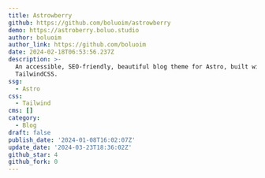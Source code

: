 ```yaml
---
title: Astrowberry
github: https://github.com/boluoim/astrowberry
demo: https://astroberry.boluo.studio
author: boluoim
author_link: https://github.com/boluoim
date: 2024-02-18T06:53:56.237Z
description: >-
  An accessible, SEO-friendly, beautiful blog theme for Astro, built with
  TailwindCSS.
ssg:
  - Astro
css:
  - Tailwind
cms: []
category:
  - Blog
draft: false
publish_date: '2024-01-08T16:02:07Z'
update_date: '2024-03-23T18:36:02Z'
github_star: 4
github_fork: 0
---
```


